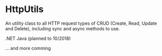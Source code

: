 # HttpUtils
An utility class to all HTTP request types of CRUD (Create, Read, Update and Delete), including sync and async methods to use.


.NET
Java (planned to 10/2018)


... and more comming
